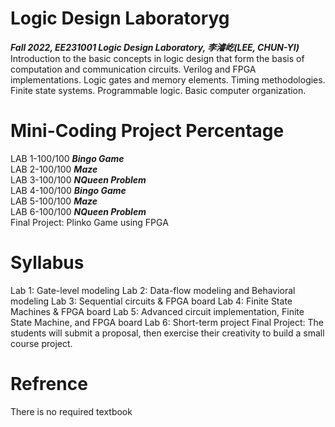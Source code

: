 # Logic Design Laboratoryg<br/>
***Fall 2022, EE231001 Logic Design Laboratory, 李濬屹(LEE, CHUN-YI)***<br/>
Introduction to the basic concepts in logic design that form the basis of computation and communication circuits. Verilog and FPGA implementations. Logic gates and memory elements. Timing methodologies. Finite state systems. Programmable logic. Basic computer organization.

# Mini-Coding Project Percentage
LAB 1-100/100 ***Bingo Game***<br/>
LAB 2-100/100 ***Maze***<br/>
LAB 3-100/100 ***NQueen Problem***<br/>
LAB 4-100/100 ***Bingo Game***<br/>
LAB 5-100/100 ***Maze***<br/>
LAB 6-100/100 ***NQueen Problem***<br/>
Final Project: Plinko Game using FPGA<br/>

# Syllabus
Lab 1: Gate-level modeling
Lab 2: Data-flow modeling and Behavioral modeling
Lab 3: Sequential circuits & FPGA board
Lab 4: Finite State Machines & FPGA board
Lab 5: Advanced circuit implementation, Finite State Machine, and FPGA board
Lab 6: Short-term project
Final Project: The students will submit a proposal, then exercise their
creativity to build a small course project.

# Refrence
There is no required textbook

